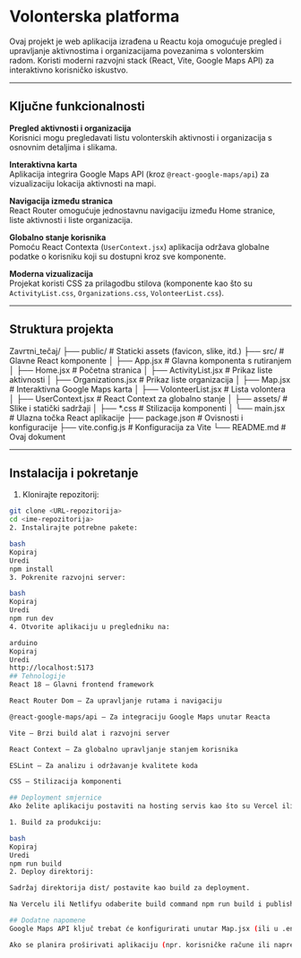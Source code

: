 # Volonterska platforma

Ovaj projekt je web aplikacija izrađena u Reactu koja omogućuje pregled i upravljanje aktivnostima i organizacijama povezanima s volonterskim radom. Koristi moderni razvojni stack (React, Vite, Google Maps API) za interaktivno korisničko iskustvo.

---

## Ključne funkcionalnosti

**Pregled aktivnosti i organizacija**  
Korisnici mogu pregledavati listu volonterskih aktivnosti i organizacija s osnovnim detaljima i slikama.

**Interaktivna karta**  
Aplikacija integrira Google Maps API (kroz `@react-google-maps/api`) za vizualizaciju lokacija aktivnosti na mapi.

**Navigacija između stranica**  
React Router omogućuje jednostavnu navigaciju između Home stranice, liste aktivnosti i liste organizacija.

**Globalno stanje korisnika**  
Pomoću React Contexta (`UserContext.jsx`) aplikacija održava globalne podatke o korisniku koji su dostupni kroz sve komponente.

**Moderna vizualizacija**  
Projekat koristi CSS za prilagodbu stilova (komponente kao što su `ActivityList.css`, `Organizations.css`, `VolonteerList.css`).

---

## Struktura projekta

Zavrτni_tečaj/
├── public/ # Staticki assets (favicon, slike, itd.)
├── src/ # Glavne React komponente
│ ├── App.jsx # Glavna komponenta s rutiranjem
│ ├── Home.jsx # Početna stranica
│ ├── ActivityList.jsx # Prikaz liste aktivnosti
│ ├── Organizations.jsx # Prikaz liste organizacija
│ ├── Map.jsx # Interaktivna Google Maps karta
│ ├── VolonteerList.jsx # Lista volontera
│ ├── UserContext.jsx # React Context za globalno stanje
│ ├── assets/ # Slike i statički sadržaji
│ ├── *.css # Stilizacija komponenti
│ └── main.jsx # Ulazna točka React aplikacije
├── package.json # Ovisnosti i konfiguracije
├── vite.config.js # Konfiguracija za Vite
└── README.md # Ovaj dokument


---

## Instalacija i pokretanje

1. Klonirajte repozitorij:
```bash
git clone <URL-repozitorija>
cd <ime-repozitorija>
2. Instalirajte potrebne pakete:

bash
Kopiraj
Uredi
npm install
3. Pokrenite razvojni server:

bash
Kopiraj
Uredi
npm run dev
4. Otvorite aplikaciju u pregledniku na:

arduino
Kopiraj
Uredi
http://localhost:5173
## Tehnologije
React 18 – Glavni frontend framework

React Router Dom – Za upravljanje rutama i navigaciju

@react-google-maps/api – Za integraciju Google Maps unutar Reacta

Vite – Brzi build alat i razvojni server

React Context – Za globalno upravljanje stanjem korisnika

ESLint – Za analizu i održavanje kvalitete koda

CSS – Stilizacija komponenti

## Deployment smjernice
Ako želite aplikaciju postaviti na hosting servis kao što su Vercel ili Netlify:

1. Build za produkciju:

bash
Kopiraj
Uredi
npm run build
2. Deploy direktorij:

Sadržaj direktorija dist/ postavite kao build za deployment.

Na Vercelu ili Netlifyu odaberite build command npm run build i publish direktorij dist.

## Dodatne napomene
Google Maps API ključ trebat će konfigurirati unutar Map.jsx (ili u .env datoteci ako koristiš varijable okoline).

Ako se planira proširivati aplikaciju (npr. korisničke račune ili naprednije statistike), preporuča se dodati back-end API ili koristiti servis poput Firebasea.


